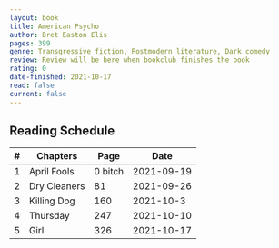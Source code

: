 ```yaml
---
layout: book
title: American Psycho
author: Bret Easton Elis
pages: 399
genre: Transgressive fiction, Postmodern literature, Dark comedy
review: Review will be here when bookclub finishes the book
rating: 0
date-finished: 2021-10-17
read: false
current: false
---
```


## Reading Schedule  

| # | Chapters | Page | Date | 
|-----|-----|-----|-----|
| 1 | April Fools | 0 bitch | 2021-09-19 |
| 2 | Dry Cleaners | 81 | 2021-09-26 |
| 3 | Killing Dog | 160 | 2021-10-3 |
| 4 | Thursday | 247 | 2021-10-10 |
| 5 | Girl | 326 | 2021-10-17 |
